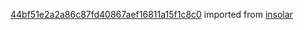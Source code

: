 [44bf51e2a2a86c87fd40867aef16811a15f1c8c0](https://github.com/insolar/insolar/commit/44bf51e2a2a86c87fd40867aef16811a15f1c8c0) imported from [insolar](https://github.com/insolar/insolar)

